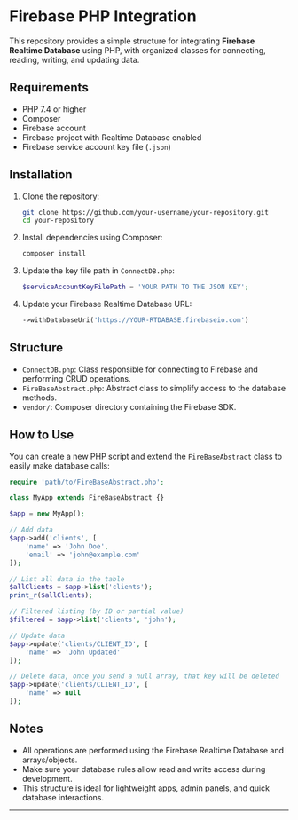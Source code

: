 # Firebase PHP Integration

This repository provides a simple structure for integrating **Firebase Realtime Database** using PHP, with organized classes for connecting, reading, writing, and updating data.

## Requirements

- PHP 7.4 or higher  
- Composer  
- Firebase account  
- Firebase project with Realtime Database enabled  
- Firebase service account key file (`.json`)

## Installation

1. Clone the repository:
   ```bash
   git clone https://github.com/your-username/your-repository.git
   cd your-repository
   ```

2. Install dependencies using Composer:
   ```bash
   composer install
   ```

3. Update the key file path in `ConnectDB.php`:
   ```php
   $serviceAccountKeyFilePath = 'YOUR PATH TO THE JSON KEY';
   ```

4. Update your Firebase Realtime Database URL:
   ```php
   ->withDatabaseUri('https://YOUR-RTDABASE.firebaseio.com')
   ```

## Structure

- `ConnectDB.php`: Class responsible for connecting to Firebase and performing CRUD operations.
- `FireBaseAbstract.php`: Abstract class to simplify access to the database methods.
- `vendor/`: Composer directory containing the Firebase SDK.

## How to Use

You can create a new PHP script and extend the `FireBaseAbstract` class to easily make database calls:

```php
require 'path/to/FireBaseAbstract.php';

class MyApp extends FireBaseAbstract {}

$app = new MyApp();

// Add data
$app->add('clients', [
    'name' => 'John Doe',
    'email' => 'john@example.com'
]);

// List all data in the table
$allClients = $app->list('clients');
print_r($allClients);

// Filtered listing (by ID or partial value)
$filtered = $app->list('clients', 'john');

// Update data
$app->update('clients/CLIENT_ID', [
    'name' => 'John Updated'
]);

// Delete data, once you send a null array, that key will be deleted
$app->update('clients/CLIENT_ID', [
    'name' => null
]);

```

## Notes

- All operations are performed using the Firebase Realtime Database and arrays/objects.
- Make sure your database rules allow read and write access during development.
- This structure is ideal for lightweight apps, admin panels, and quick database interactions.

---
